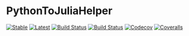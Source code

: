 # PythonToJuliaHelper

[![Stable](https://img.shields.io/badge/docs-stable-blue.svg)](https://diegozea.github.io/PythonToJuliaHelper.jl/stable)
[![Latest](https://img.shields.io/badge/docs-latest-blue.svg)](https://diegozea.github.io/PythonToJuliaHelper.jl/latest)
[![Build Status](https://travis-ci.org/diegozea/PythonToJuliaHelper.jl.svg?branch=master)](https://travis-ci.org/diegozea/PythonToJuliaHelper.jl)
[![Build Status](https://ci.appveyor.com/api/projects/status/github/diegozea/PythonToJuliaHelper.jl?svg=true)](https://ci.appveyor.com/project/diegozea/PythonToJuliaHelper-jl)
[![Codecov](https://codecov.io/gh/diegozea/PythonToJuliaHelper.jl/branch/master/graph/badge.svg)](https://codecov.io/gh/diegozea/PythonToJuliaHelper.jl )
[![Coveralls](https://coveralls.io/repos/github/diegozea/PythonToJuliaHelper.jl/badge.svg?branch=master)](https://coveralls.io/github/diegozea/PythonToJuliaHelper.jl?branch=master)
